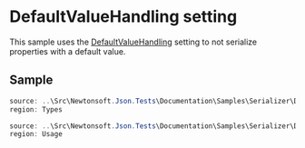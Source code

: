 ﻿# DefaultValueHandling setting

This sample uses the [DefaultValueHandling](T:Newtonsoft.Json.DefaultValueHandling) setting to not serialize properties with a default value.

## Sample

```csharp Types
source: ..\Src\Newtonsoft.Json.Tests\Documentation\Samples\Serializer\DefaultValueHandlingIgnore.cs
region: Types
```

```csharp Usage
source: ..\Src\Newtonsoft.Json.Tests\Documentation\Samples\Serializer\DefaultValueHandlingIgnore.cs
region: Usage
```
